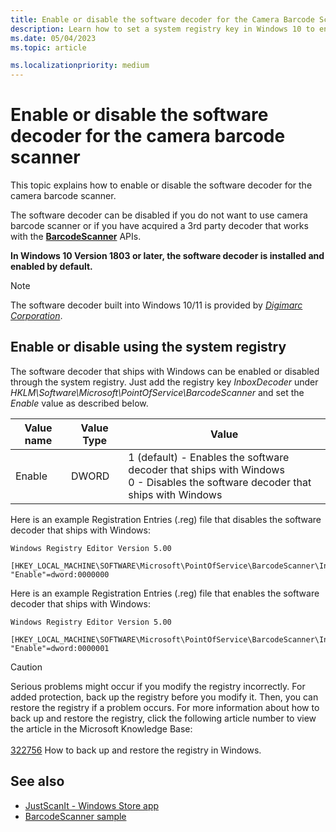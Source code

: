 ```yaml
---
title: Enable or disable the software decoder for the Camera Barcode Scanner
description: Learn how to set a system registry key in Windows 10 to enable or disable the software decoder for the Camera Barcode Scanner.
ms.date: 05/04/2023
ms.topic: article

ms.localizationpriority: medium
---
```


# Enable or disable the software decoder for the camera barcode scanner

This topic explains how to enable or disable the software decoder for the camera barcode scanner.

The software decoder can be disabled if you do not want to use camera barcode scanner or if you have acquired a 3rd party decoder that works with the [**BarcodeScanner**](/uwp/api/windows.devices.pointofservice.barcodescanner) APIs.

**In Windows 10 Version 1803 or later, the software decoder is installed and enabled by default.**  

> [!NOTE]
> The software decoder built into Windows 10/11 is provided by [*Digimarc Corporation*](https://www.digimarc.com/).

## Enable or disable using the system registry

The software decoder that ships with Windows can be enabled or disabled through the system registry. Just add the registry key *InboxDecoder* under *HKLM\Software\Microsoft\PointOfService\BarcodeScanner* and set the *Enable* value as described below.

| Value name  | Value Type | Value |
| ----------- | --------- | -------|
| Enable      | DWORD     | 1 (default) - Enables the software decoder that ships with Windows <br/>0 - Disables the software decoder that ships with Windows |

Here is an example Registration Entries (.reg) file that disables the software decoder that ships with Windows:

```text
Windows Registry Editor Version 5.00

[HKEY_LOCAL_MACHINE\SOFTWARE\Microsoft\PointOfService\BarcodeScanner\InboxDecoder]
"Enable"=dword:0000000
```  

Here is an example Registration Entries (.reg) file that enables the software decoder that ships with Windows:

```text
Windows Registry Editor Version 5.00

[HKEY_LOCAL_MACHINE\SOFTWARE\Microsoft\PointOfService\BarcodeScanner\InboxDecoder]
"Enable"=dword:0000001
```  

> [!CAUTION]
> Serious problems might occur if you modify the registry incorrectly.  For added protection, back up the registry before you modify it.  Then, you can restore the registry if a problem occurs.  For more information about how to back up and restore the registry, click the following article number to view the article in the Microsoft Knowledge Base: <br/><br/> [322756](https://support.microsoft.com/help/322756/how-to-back-up-and-restore-the-registry-in-windows) How to back up and restore the registry in Windows.

## See also

- [JustScanIt - Windows Store app](https://aka.ms/justscanit)
- [BarcodeScanner sample](https://github.com/microsoft/Windows-universal-samples/tree/main/Samples/BarcodeScanner)
